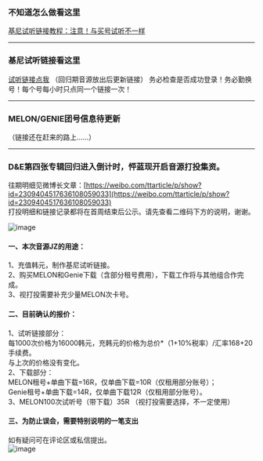 ### 不知道怎么做看这里
[基尼试听链接教程：注意！与买号试听不一样](https://plxd1106.gitee.io/2020/08/12/%E5%9F%BA%E5%B0%BC%E8%AF%95%E5%90%AC%E9%93%BE%E6%8E%A5%E6%95%99%E7%A8%8B.html)

****
### 基尼试听链接看这里
[试听链接点我](https://shimo.im/docs/pVXKxWpdcY88PrYJ)  （回归期音源放出后更新链接）
务必检查是否成功登录！务必勤换号！每个号每小时只点同一个链接一次！

****
### MELON/GENIE团号信息待更新
（链接还在赶来的路上……）

****

### D&E第四张专辑回归进入倒计时，怦蓝现开启音源打投集资。
往期明细见微博长文章：[https://weibo.com/ttarticle/p/show?id=2309404517636108059033](https://weibo.com/ttarticle/p/show?id=2309404517636108059033)  
打投明细和链接记录都将在首周结束后公示。请先查看二维码下方的说明，谢谢。

![image](https://s1.ax1x.com/2020/08/23/dwEHz9.jpg)


#### 一、本次音源JZ的用途：
1、充值韩元，制作基尼试听链接。  
2、购买MELON和Genie下载（含部分租号费用），下载工作将与其他组合作完成。  
3、视打投需要补充少量MELON次卡号。  

#### 二、目前确认的报价：
1、试听链接部分：  
每1000次价格为16000韩元，充韩元的价格为总价*（1+10%税率）/汇率168+20手续费。  
与上次的价格没有变化。  
2、下载部分：  
MELON租号+单曲下载=16R，仅单曲下载=10R（仅租用部分账号）；  
Genie租号+单曲下载=14R，仅单曲下载12R（仅租用部分账号）。  
3、MELON100次试听号（带下载）35R （视打投需要选择，不一定使用） 


#### 三、为防止误会，需要特别说明的一笔支出
如有疑问可在评论区或私信提出。  
![image](https://s1.ax1x.com/2020/08/23/dweyGD.png)








